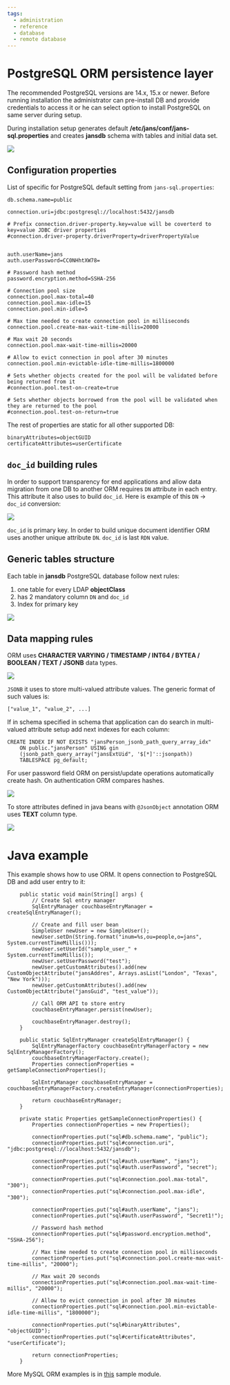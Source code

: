 ```yaml
---
tags:
  - administration
  - reference
  - database
  - remote database
---
```


# PostgreSQL ORM persistence layer

The recommended PostgreSQL versions are 14.x, 15.x or newer. Before running installation the administrator can pre-install DB and provide credentials to access it or he can select option to install PostgreSQL on same server during setup.

During installation setup generates default **/etc/jans/conf/jans-sql.properties** and creates **jansdb** schema with tables and  initial data set.

![](../../../assets/database-postgresql-tables.jpg)

## Configuration properties

List of specific for PostgreSQL default setting from `jans-sql.properties`:

```
db.schema.name=public

connection.uri=jdbc:postgresql://localhost:5432/jansdb

# Prefix connection.driver-property.key=value will be coverterd to key=value JDBC driver properties
#connection.driver-property.driverProperty=driverPropertyValue


auth.userName=jans
auth.userPassword=CC0NHhtXW78=

# Password hash method
password.encryption.method=SSHA-256

# Connection pool size
connection.pool.max-total=40
connection.pool.max-idle=15
connection.pool.min-idle=5

# Max time needed to create connection pool in milliseconds
connection.pool.create-max-wait-time-millis=20000

# Max wait 20 seconds
connection.pool.max-wait-time-millis=20000

# Allow to evict connection in pool after 30 minutes
connection.pool.min-evictable-idle-time-millis=1800000

# Sets whether objects created for the pool will be validated before being returned from it
#connection.pool.test-on-create=true

# Sets whether objects borrowed from the pool will be validated when they are returned to the pool
#connection.pool.test-on-return=true

```

The rest of properties are static for all other supported DB:

```
binaryAttributes=objectGUID
certificateAttributes=userCertificate
```

## `doc_id` building rules

In order to support transparency for end applications and allow data migration from one DB to another ORM requires `DN` attribute in each entry. This attribute it also uses to build `doc_id`. Here is example of this `DN` -> `doc_id` conversion:

![](../../../assets/database-postgresql-scope-1.jpg)

`doc_id` is primary key. In order to build unique document identifier ORM uses another unique attribute `DN`. `doc_id` is last `RDN` value.

## Generic tables structure

Each table in **jansdb** PostgreSQL database follow next rules:

1. one table for every LDAP **objectClass**
1. has 2 mandatory column `DN` and `doc_id`
1. Index for primary key

![](../../../assets/database-postgresql-scope-index.jpg)


## Data mapping rules

ORM uses **CHARACTER VARYING / TIMESTAMP / INT64 / BYTEA / BOOLEAN / TEXT / JSONB** data types.

![](../../../assets/database-postgresql-scope-schema.jpg)

`JSONB` it uses to store multi-valued attribute values. The generic format of such values is:

```
["value_1", "value_2", ...]

```
If in schema specified in schema that application can do search in multi-valued attribute setup add next indexes for each column:

```
CREATE INDEX IF NOT EXISTS "jansPerson_jsonb_path_query_array_idx"
    ON public."jansPerson" USING gin
    (jsonb_path_query_array("jansExtUid", '$[*]'::jsonpath))
    TABLESPACE pg_default;
```

For user password field ORM on persist/update operations automatically create hash. On authentication ORM compares hashes.

![](../../../assets/database-postgresql-person.jpg)

To store attributes defined in java beans with `@JsonObject` annotation ORM uses **TEXT** column type.

![](../../../assets/database-postgresql-configuration.jpg)

# Java example

This example shows how to use ORM. It opens connection to PostgreSQL DB and add user entry to it:

```
    public static void main(String[] args) {
        // Create Sql entry manager
        SqlEntryManager couchbaseEntryManager = createSqlEntryManager();

        // Create and fill user bean
        SimpleUser newUser = new SimpleUser();
        newUser.setDn(String.format("inum=%s,ou=people,o=jans", System.currentTimeMillis()));
        newUser.setUserId("sample_user_" + System.currentTimeMillis());
        newUser.setUserPassword("test");
        newUser.getCustomAttributes().add(new CustomObjectAttribute("jansAddres", Arrays.asList("London", "Texas", "New York")));
        newUser.getCustomAttributes().add(new CustomObjectAttribute("jansGuid", "test_value"));
        
        // Call ORM API to store entry
        couchbaseEntryManager.persist(newUser);
        
        couchbaseEntryManager.destroy();
    }

    public static SqlEntryManager createSqlEntryManager() {
    	SqlEntryManagerFactory couchbaseEntryManagerFactory = new SqlEntryManagerFactory();
        couchbaseEntryManagerFactory.create();
        Properties connectionProperties = getSampleConnectionProperties();

        SqlEntryManager couchbaseEntryManager = couchbaseEntryManagerFactory.createEntryManager(connectionProperties);

        return couchbaseEntryManager;
    }

    private static Properties getSampleConnectionProperties() {
        Properties connectionProperties = new Properties();

        connectionProperties.put("sql#db.schema.name", "public");
        connectionProperties.put("sql#connection.uri", "jdbc:postgresql://localhost:5432/jansdb");

        connectionProperties.put("sql#auth.userName", "jans");
        connectionProperties.put("sql#auth.userPassword", "secret");
        
        connectionProperties.put("sql#connection.pool.max-total", "300");
        connectionProperties.put("sql#connection.pool.max-idle", "300");

        connectionProperties.put("sql#auth.userName", "jans");
        connectionProperties.put("sql#auth.userPassword", "Secret1!");
        
        // Password hash method
        connectionProperties.put("sql#password.encryption.method", "SSHA-256");
        
        // Max time needed to create connection pool in milliseconds
        connectionProperties.put("sql#connection.pool.create-max-wait-time-millis", "20000");
        
        // Max wait 20 seconds
        connectionProperties.put("sql#connection.pool.max-wait-time-millis", "20000");
        
        // Allow to evict connection in pool after 30 minutes
        connectionProperties.put("sql#connection.pool.min-evictable-idle-time-millis", "1800000");

        connectionProperties.put("sql#binaryAttributes", "objectGUID");
        connectionProperties.put("sql#certificateAttributes", "userCertificate");

        return connectionProperties;
    }
```

More MySQL ORM examples is in [this](https://github.com/JanssenProject/jans/tree/main/jans-orm/sql-sample/src/main/java/io/jans/orm/sql) sample module.
